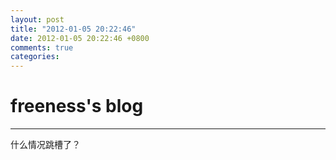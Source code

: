 ```yaml
---
layout: post
title: "2012-01-05 20:22:46"
date: 2012-01-05 20:22:46 +0800
comments: true
categories: 
---
```


# freeness's blog

----------

>
什么情况跳槽了？